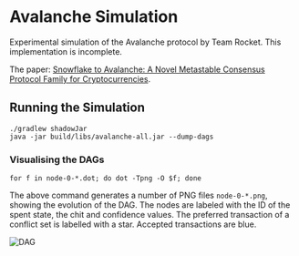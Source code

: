 # Avalanche Simulation

Experimental simulation of the Avalanche protocol by Team Rocket. This
implementation is incomplete.

The paper: [Snowflake to Avalanche: A Novel Metastable Consensus Protocol Family for
           Cryptocurrencies](https://ipfs.io/ipfs/QmUy4jh5mGNZvLkjies1RWM4YuvJh5o2FYopNPVYwrRVGV).

## Running the Simulation
```
./gradlew shadowJar
java -jar build/libs/avalanche-all.jar --dump-dags
```

### Visualising the DAGs
```
for f in node-0-*.dot; do dot -Tpng -O $f; done
```
The above command generates a number of PNG files `node-0-*.png`, showing the
evolution of the DAG. The nodes are labeled with the ID of the spent state,
the chit and confidence values. The preferred transaction of a conflict set is
labelled with a star. Accepted transactions are blue.

![DAG](./images/node-0-003.dot.png)
